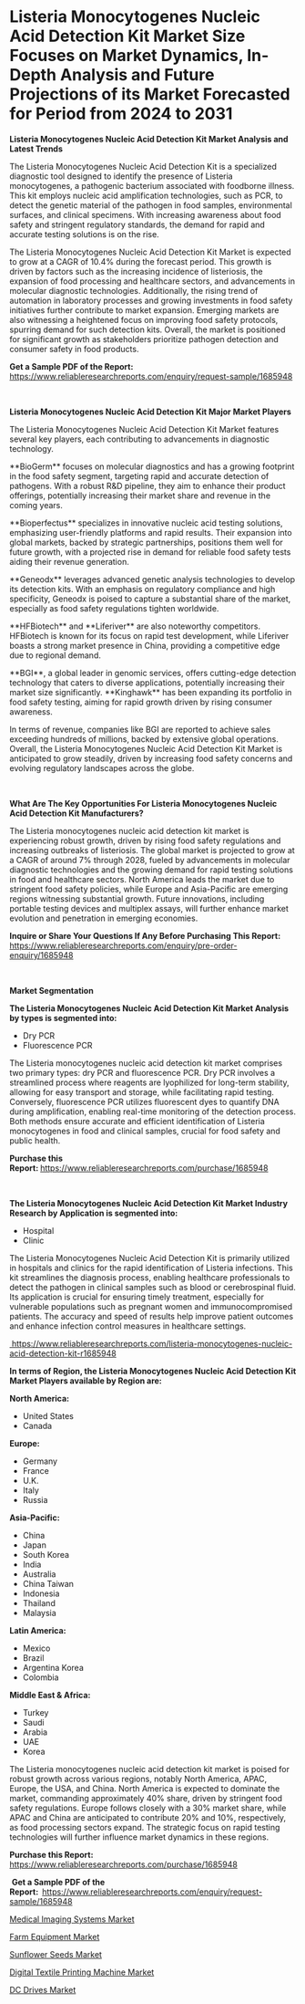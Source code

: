 <p><h1>Listeria Monocytogenes Nucleic Acid Detection Kit Market Size Focuses on Market Dynamics, In-Depth Analysis and Future Projections of its Market Forecasted for Period from 2024 to 2031</h1></p><p><strong>Listeria Monocytogenes Nucleic Acid Detection Kit Market Analysis and Latest Trends</strong></p>
<p><p>The Listeria Monocytogenes Nucleic Acid Detection Kit is a specialized diagnostic tool designed to identify the presence of Listeria monocytogenes, a pathogenic bacterium associated with foodborne illness. This kit employs nucleic acid amplification technologies, such as PCR, to detect the genetic material of the pathogen in food samples, environmental surfaces, and clinical specimens. With increasing awareness about food safety and stringent regulatory standards, the demand for rapid and accurate testing solutions is on the rise.</p><p>The Listeria Monocytogenes Nucleic Acid Detection Kit Market is expected to grow at a CAGR of 10.4% during the forecast period. This growth is driven by factors such as the increasing incidence of listeriosis, the expansion of food processing and healthcare sectors, and advancements in molecular diagnostic technologies. Additionally, the rising trend of automation in laboratory processes and growing investments in food safety initiatives further contribute to market expansion. Emerging markets are also witnessing a heightened focus on improving food safety protocols, spurring demand for such detection kits. Overall, the market is positioned for significant growth as stakeholders prioritize pathogen detection and consumer safety in food products.</p></p>
<p><strong>Get a Sample PDF of the Report:&nbsp;</strong> <a href="https://www.reliableresearchreports.com/enquiry/request-sample/1685948?utm_campaign=1512&utm_medium=2&utm_source=Github&utm_content=ia&utm_term=17122024&utm_id=listeria-monocytogenes-nucleic-acid-detection-kit">https://www.reliableresearchreports.com/enquiry/request-sample/1685948</a></p>
<p>&nbsp;</p>
<p><strong>Listeria Monocytogenes Nucleic Acid Detection Kit Major Market Players</strong></p>
<p><p>The Listeria Monocytogenes Nucleic Acid Detection Kit Market features several key players, each contributing to advancements in diagnostic technology. </p><p>**BioGerm** focuses on molecular diagnostics and has a growing footprint in the food safety segment, targeting rapid and accurate detection of pathogens. With a robust R&D pipeline, they aim to enhance their product offerings, potentially increasing their market share and revenue in the coming years.</p><p>**Bioperfectus** specializes in innovative nucleic acid testing solutions, emphasizing user-friendly platforms and rapid results. Their expansion into global markets, backed by strategic partnerships, positions them well for future growth, with a projected rise in demand for reliable food safety tests aiding their revenue generation.</p><p>**Geneodx** leverages advanced genetic analysis technologies to develop its detection kits. With an emphasis on regulatory compliance and high specificity, Geneodx is poised to capture a substantial share of the market, especially as food safety regulations tighten worldwide.</p><p>**HFBiotech** and **Liferiver** are also noteworthy competitors. HFBiotech is known for its focus on rapid test development, while Liferiver boasts a strong market presence in China, providing a competitive edge due to regional demand.</p><p>**BGI**, a global leader in genomic services, offers cutting-edge detection technology that caters to diverse applications, potentially increasing their market size significantly. **Kinghawk** has been expanding its portfolio in food safety testing, aiming for rapid growth driven by rising consumer awareness.</p><p>In terms of revenue, companies like BGI are reported to achieve sales exceeding hundreds of millions, backed by extensive global operations. Overall, the Listeria Monocytogenes Nucleic Acid Detection Kit Market is anticipated to grow steadily, driven by increasing food safety concerns and evolving regulatory landscapes across the globe.</p></p>
<p>&nbsp;</p>
<p><strong>What Are The Key Opportunities For Listeria Monocytogenes Nucleic Acid Detection Kit Manufacturers?</strong></p>
<p><p>The Listeria monocytogenes nucleic acid detection kit market is experiencing robust growth, driven by rising food safety regulations and increasing outbreaks of listeriosis. The global market is projected to grow at a CAGR of around 7% through 2028, fueled by advancements in molecular diagnostic technologies and the growing demand for rapid testing solutions in food and healthcare sectors. North America leads the market due to stringent food safety policies, while Europe and Asia-Pacific are emerging regions witnessing substantial growth. Future innovations, including portable testing devices and multiplex assays, will further enhance market evolution and penetration in emerging economies.</p></p>
<p><strong>Inquire or Share Your Questions If Any Before Purchasing This Report:</strong> <a href="https://www.reliableresearchreports.com/enquiry/pre-order-enquiry/1685948?utm_campaign=1512&utm_medium=2&utm_source=Github&utm_content=ia&utm_term=17122024&utm_id=listeria-monocytogenes-nucleic-acid-detection-kit">https://www.reliableresearchreports.com/enquiry/pre-order-enquiry/1685948</a></p>
<p>&nbsp;</p>
<p><strong>Market Segmentation</strong></p>
<p><strong>The Listeria Monocytogenes Nucleic Acid Detection Kit Market Analysis by types is segmented into:</strong></p>
<p><ul><li>Dry PCR</li><li>Fluorescence PCR</li></ul></p>
<p><p>The Listeria monocytogenes nucleic acid detection kit market comprises two primary types: dry PCR and fluorescence PCR. Dry PCR involves a streamlined process where reagents are lyophilized for long-term stability, allowing for easy transport and storage, while facilitating rapid testing. Conversely, fluorescence PCR utilizes fluorescent dyes to quantify DNA during amplification, enabling real-time monitoring of the detection process. Both methods ensure accurate and efficient identification of Listeria monocytogenes in food and clinical samples, crucial for food safety and public health.</p></p>
<p><strong>Purchase this Report:&nbsp;</strong><a href="https://www.reliableresearchreports.com/purchase/1685948?utm_campaign=1512&utm_medium=2&utm_source=Github&utm_content=ia&utm_term=17122024&utm_id=listeria-monocytogenes-nucleic-acid-detection-kit">https://www.reliableresearchreports.com/purchase/1685948</a></p>
<p>&nbsp;</p>
<p><strong>The Listeria Monocytogenes Nucleic Acid Detection Kit Market Industry Research by Application is segmented into:</strong></p>
<p><ul><li>Hospital</li><li>Clinic</li></ul></p>
<p><p>The Listeria Monocytogenes Nucleic Acid Detection Kit is primarily utilized in hospitals and clinics for the rapid identification of Listeria infections. This kit streamlines the diagnosis process, enabling healthcare professionals to detect the pathogen in clinical samples such as blood or cerebrospinal fluid. Its application is crucial for ensuring timely treatment, especially for vulnerable populations such as pregnant women and immunocompromised patients. The accuracy and speed of results help improve patient outcomes and enhance infection control measures in healthcare settings.</p></p>
<p><a href="https://www.reliableresearchreports.com/listeria-monocytogenes-nucleic-acid-detection-kit-r1685948?utm_campaign=1512&utm_medium=2&utm_source=Github&utm_content=ia&utm_term=17122024&utm_id=listeria-monocytogenes-nucleic-acid-detection-kit">&nbsp;https://www.reliableresearchreports.com/listeria-monocytogenes-nucleic-acid-detection-kit-r1685948</a></p>
<p><strong>In terms of Region, the Listeria Monocytogenes Nucleic Acid Detection Kit Market Players available by Region are:</strong></p>
<p>
    <p> <strong> North America: </strong>
        <ul>
            <li>United States</li>
            <li>Canada</li>
        </ul>
        </p> 
    <p> <strong> Europe: </strong>
        <ul>
            <li>Germany</li>
            <li>France</li>
            <li>U.K.</li>
            <li>Italy</li>
            <li>Russia</li>
        </ul>
        </p> 
    <p> <strong> Asia-Pacific: </strong>
        <ul>
            <li>China</li>
            <li>Japan</li>
            <li>South Korea</li>
            <li>India</li>
            <li>Australia</li>
            <li>China Taiwan</li>
            <li>Indonesia</li>
            <li>Thailand</li>
            <li>Malaysia</li>
        </ul>
        </p> 
    <p> <strong> Latin America: </strong>
        <ul>
            <li>Mexico</li>
            <li>Brazil</li>
            <li>Argentina Korea</li>
            <li>Colombia</li>
        </ul>
        </p> 
    <p> <strong> Middle East & Africa: </strong>
        <ul>
            <li>Turkey</li>
            <li>Saudi</li>
            <li>Arabia</li>
            <li>UAE</li>
            <li>Korea</li>
        </ul>
    </p>
    </p>
<p><p>The Listeria monocytogenes nucleic acid detection kit market is poised for robust growth across various regions, notably North America, APAC, Europe, the USA, and China. North America is expected to dominate the market, commanding approximately 40% share, driven by stringent food safety regulations. Europe follows closely with a 30% market share, while APAC and China are anticipated to contribute 20% and 10%, respectively, as food processing sectors expand. The strategic focus on rapid testing technologies will further influence market dynamics in these regions.</p></p>
<p><strong>Purchase this Report: </strong><a href="https://www.reliableresearchreports.com/purchase/1685948?utm_campaign=1512&utm_medium=2&utm_source=Github&utm_content=ia&utm_term=17122024&utm_id=listeria-monocytogenes-nucleic-acid-detection-kit">https://www.reliableresearchreports.com/purchase/1685948</a></p>
<p>&nbsp;<strong>Get a Sample PDF of the Report:&nbsp;&nbsp;</strong><a href="https://www.reliableresearchreports.com/enquiry/request-sample/1685948?utm_campaign=1512&utm_medium=2&utm_source=Github&utm_content=ia&utm_term=17122024&utm_id=listeria-monocytogenes-nucleic-acid-detection-kit">https://www.reliableresearchreports.com/enquiry/request-sample/1685948</a></p>
<p><strong></strong></p>
<p><p><a href="https://www.linkedin.com/pulse/analytics-driven-insights-medical-imaging-systems-market-revenue-tswmf?utm_campaign=1512&utm_medium=2&utm_source=Github&utm_content=ia&utm_term=17122024&utm_id=listeria-monocytogenes-nucleic-acid-detection-kit">Medical Imaging Systems Market</a></p><p><a href="https://www.linkedin.com/pulse/farm-equipment-market-growth-projections-2024-2031-73-cagr-azavf?utm_campaign=1512&utm_medium=2&utm_source=Github&utm_content=ia&utm_term=17122024&utm_id=listeria-monocytogenes-nucleic-acid-detection-kit">Farm Equipment Market</a></p><p><a href="https://www.linkedin.com/pulse/top-factors-boosting-sunflower-seeds-market-growth-45-15afe?utm_campaign=1512&utm_medium=2&utm_source=Github&utm_content=ia&utm_term=17122024&utm_id=listeria-monocytogenes-nucleic-acid-detection-kit">Sunflower Seeds Market</a></p><p><a href="https://www.linkedin.com/pulse/latest-digital-textile-printing-machine-market-report-size-eylzf?utm_campaign=1512&utm_medium=2&utm_source=Github&utm_content=ia&utm_term=17122024&utm_id=listeria-monocytogenes-nucleic-acid-detection-kit">Digital Textile Printing Machine Market</a></p><p><a href="https://www.linkedin.com/pulse/dc-drives-industry-forecast-future-growth-valuation-key-metrics-2k27f?utm_campaign=1512&utm_medium=2&utm_source=Github&utm_content=ia&utm_term=17122024&utm_id=listeria-monocytogenes-nucleic-acid-detection-kit">DC Drives Market</a></p></p>